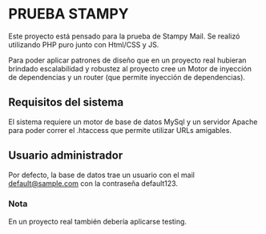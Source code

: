 # PRUEBA STAMPY # 

Este proyecto está pensado para la prueba de Stampy Mail. Se realizó utilizando PHP puro junto con Html/CSS y JS.

Para poder aplicar patrones de diseño que en un proyecto real hubieran 
brindado escalabilidad y robustez al proyecto cree un Motor de inyección de dependencias y un router (que permite inyección de dependencias).


## Requisitos del sistema ##

El sistema requiere un motor de base de datos MySql y  un servidor Apache para poder correr el .htaccess que permite utilizar URLs amigables.

## Usuario administrador ##

Por defecto, la base de datos trae un usuario con el mail default@sample.com con la contraseña default123.


### Nota ###

En un proyecto real también debería aplicarse testing.
